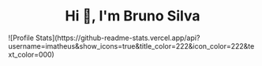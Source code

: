 <h1 align="center">Hi 👋, I'm Bruno Silva</h1>
![Profile Stats](https://github-readme-stats.vercel.app/api?username=imatheus&show_icons=true&title_color=222&icon_color=222&text_color=000)
